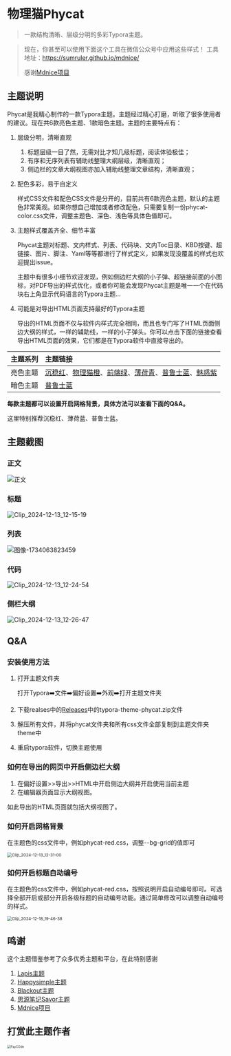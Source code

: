 # 物理猫Phycat

> 一款结构清晰、层级分明的多彩Typora主题。

> 现在，你甚至可以使用下面这个工具在微信公众号中应用这些样式！
> 工具地址：https://sumruler.github.io/mdnice/
>
> 感谢[Mdnice项目](https://github.com/mdnice/markdown-nice)

## 主题说明

Phycat是我精心制作的一款Typora主题。主题经过精心打磨，听取了很多使用者的建议。现在共6款亮色主题、1款暗色主题。主题的主要特点有：

1. 层级分明，清晰直观

   1. 标题层级一目了然，无需对比才知几级标题，阅读体验极佳；
   2. 有序和无序列表有辅助线整理大纲层级，清晰直观；
   3. 侧边栏的文章大纲视图亦加入辅助线整理文章结构，清晰直观；

2. 配色多彩，易于自定义

   样式CSS文件和配色CSS文件是分开的，目前共有6款亮色主题，默认的主题色非常美观。如果你想自己增加或者修改配色，只需要复制一份phycat-color.css文件，调整主题色、深色、浅色等具体色值即可。

3. 主题样式覆盖齐全、细节丰富

   Phycat主题对标题、文内样式、列表、代码块、文内Toc目录、KBD按键、超链接、图片、脚注、Yaml等等都进行了样式定义，如果发现没覆盖的样式也欢迎提出issue。

   主题中有很多小细节欢迎发现，例如侧边栏大纲的小子弹、超链接前面的小图标，对PDF导出的样式优化，或者你可能会发现Phycat主题是唯一一个在代码块右上角显示代码语言的Typora主题...

4. 可能是对导出HTML页面支持最好的Typora主题

   导出的HTML页面不仅与软件内样式完全相同，而且也专门写了HTML页面侧边大纲的样式，一样的辅助线，一样的小子弹头。你可以点击下面的链接查看导出HTML页面的效果，它们都是在Typora软件中直接导出的。


| 主题系列 | 主题链接                                                     |
| -------- | :----------------------------------------------------------- |
| 亮色主题 | [沉稳红](https://sumruler.github.io/typora-theme-phycat/phycat-red.html)、[物理猫橙](https://sumruler.github.io/typora-theme-phycat/phycat-orange.html)、[前端绿](https://sumruler.github.io/typora-theme-phycat/phycat-green.html)、[薄荷青](https://sumruler.github.io/typora-theme-phycat/phycat-mint.html)、[普鲁士蓝](https://sumruler.github.io/typora-theme-phycat/phycat-plusblue.html)、[魅惑紫](https://sumruler.github.io/typora-theme-phycat/phycat-purple.html) |
| 暗色主题 | [普鲁士蓝](https://sumruler.github.io/typora-theme-phycat/phycat-dark.html) |

   

**每款主题都可以设置开启网格背景，具体方法可以查看下面的Q&A。**

这里特别推荐沉稳红、薄荷蓝、普鲁士蓝。

## 主题截图

### 正文

![正文](https://cdn.phycat.cn/localediter/202412131700150.png)

### 标题

![Clip_2024-12-13_12-15-19](https://cdn.phycat.cn/localediter/202412131215818.png)

### 列表

![图像-1734063823459](https://cdn.phycat.cn/localediter/202412131224889.jpg)

### 代码

![Clip_2024-12-13_12-24-54](https://cdn.phycat.cn/localediter/202412131226019.png)

### 侧栏大纲

![Clip_2024-12-13_12-26-47](https://cdn.phycat.cn/localediter/202412131227161.png)

## Q&A

### 安装使用方法

1. 打开主题文件夹

   打开Typora➡️文件➡️偏好设置➡️外观➡️打开主题文件夹

2. 下载realses中的[Releases](https://github.com/sumruler/typora-theme-phycat/releases)中的typora-theme-phycat.zip文件

3. 解压所有文件，并将phycat文件夹和所有css文件全部复制到主题文件夹theme中

4. 重启typora软件，切换主题使用

### 如何在导出的网页中开启侧边栏大纲
1. 在偏好设置>>导出>>HTML中开启侧边大纲并开启使用当前主题
2. 在编辑器页面显示大纲视图。

如此导出的HTML页面就包括大纲视图了。

### 如何开启网格背景

在主题色的css文件中，例如phycat-red.css，调整--bg-grid的值即可

<img src="https://cdn.phycat.cn/localediter/202412131232733.png" alt="Clip_2024-12-13_12-31-00" style="zoom: 67%;" />

### 如何开启标题自动编号

在主题色的css文件中，例如phycat-red.css，按照说明开启自动编号即可。可选择全部开启或部分开启各级标题的自动编号功能。通过简单修改可以调整自动编号的样式。

<img src="https://cdn.phycat.cn/localediter/202412181946837.png" alt="Clip_2024-12-18_19-46-38" style="zoom: 67%;" />

## 鸣谢

这个主题借鉴参考了众多优秀主题和平台，在此特别感谢

1. [Lapis主题](https://github.com/YiNNx/typora-theme-lapis)
2. [Happysimple主题](https://github.com/HappySimple/Typora-theme-Happysimple)
3. [Blackout主题](https://obscurefreeman.github.io/typora_theme_blackout)
4. [思源笔记Savor主题](https://github.com/royc01/notion-theme)
5. [Mdnice项目](https://github.com/mdnice/markdown-nice)

## 打赏此主题作者

<img src="https://cdn.phycat.cn/localediter/202412131242586.jpg" alt="PayCOde" style="zoom: 50%;" />



